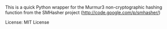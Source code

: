 
This is a quick Python wrapper for the Murmur3 non-cryptographic hashing
function from the SMHasher project (http://code.google.com/p/smhasher/)

License: MIT License



